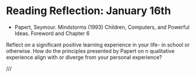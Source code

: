 # Reading Reflection: January 16th

- Papert, Seymour. Mindstorms (1993) Children, Computers, and Powerful Ideas. Foreword and Chapter 6 

Reflect on a significant positive learning experience in your life- in school or otherwise. How do the principles presented by Papert on n qualitative experience align with or diverge from your personal experience?

///

